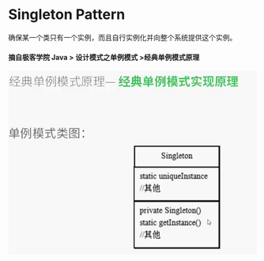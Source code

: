 # Singleton Pattern  

确保某一个类只有一个实例，而且自行实例化并向整个系统提供这个实例。  

#### 摘自极客学院 Java > 设计模式之单例模式 >经典单例模式原理
![这是极客学院vip课程里面的一个单例类图](../images/single-pattern-class-diagram-jikexueyuan.png)